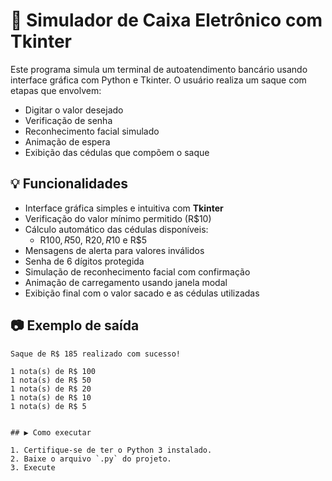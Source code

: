# 🏧 Simulador de Caixa Eletrônico com Tkinter

Este programa simula um terminal de autoatendimento bancário usando interface gráfica com Python e Tkinter. O usuário realiza um saque com etapas que envolvem:

- Digitar o valor desejado
- Verificação de senha
- Reconhecimento facial simulado
- Animação de espera
- Exibição das cédulas que compõem o saque

## 💡 Funcionalidades

- Interface gráfica simples e intuitiva com **Tkinter**
- Verificação do valor mínimo permitido (R$10)
- Cálculo automático das cédulas disponíveis:
  - R$100, R$50, R$20, R$10 e R$5
- Mensagens de alerta para valores inválidos
- Senha de 6 dígitos protegida
- Simulação de reconhecimento facial com confirmação
- Animação de carregamento usando janela modal
- Exibição final com o valor sacado e as cédulas utilizadas

## 📷 Exemplo de saída

```text
Saque de R$ 185 realizado com sucesso!

1 nota(s) de R$ 100
1 nota(s) de R$ 50
1 nota(s) de R$ 20
1 nota(s) de R$ 10
1 nota(s) de R$ 5


## ▶️ Como executar

1. Certifique-se de ter o Python 3 instalado.
2. Baixe o arquivo `.py` do projeto.
3. Execute
